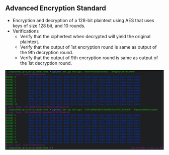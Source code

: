 ## Advanced Encryption Standard
- Encryption and decryption of a 128-bit plaintext using AES that uses keys of size 128 bit, and 10 rounds. 
- Verifications
  - Verify that the ciphertext when decrypted will yield the original plaintext.
  - Verify that the output of 1st encryption round is same as output of the 9th decryption round.
  - Verify that the output of 9th encryption round is same as output of the 1st decryption round.

![Thumbnail](./images/thumbnail.png)

